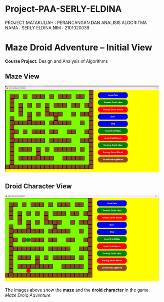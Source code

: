 # Project-PAA-SERLY-ELDINA
PROJECT MATAKULIAH : PERANCANGAN DAN ANALISIS ALGORITMA 
NAMA : SERLY ELDINA 
NIM : 2101020038

# Maze Droid Adventure – Initial View 
**Course Project:** Design and Analysis of Algorithms
## Maze View
![Maze](https://github.com/Serly-Eldina/Project-PAA-SERLY-ELDINA/blob/main/Tampilan%201%20Maze%20Droid%20Adventure.png?raw=true)

## Droid Character View
![Droid Character](https://github.com/Serly-Eldina/Project-PAA-SERLY-ELDINA/blob/main/Tampilan%202%20Maze%20Droid%20Adventure.png?raw=true)

The images above show the **maze** and the **droid character** in the game *Maze Droid Adventure*.
